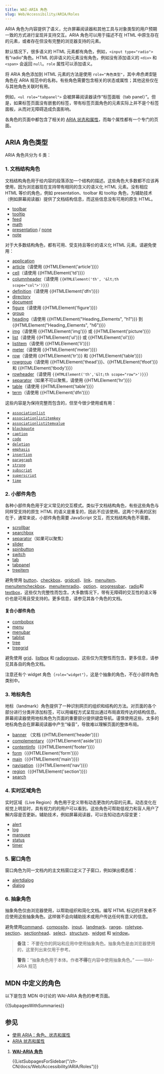 ```yaml
---
title: WAI-ARIA 角色
slug: Web/Accessibility/ARIA/Roles
---
```


ARIA 角色为内容提供了语义，允许屏幕阅读器和其他工具与对象类型的用户预期一致的方式进行呈现并支持交互。<abbr>ARIA</abrr> 角色可以用于描述不在 HTML 中原生存在的元素，或者存在但没有完整的浏览器支持的元素。

默认情况下，很多语义的 HTML 元素都有角色，例如，`<input type="radio">` 有“radio”角色。HTML 的非语义的元素没有角色，例如没有添加语义的 `<div>` 和 `<span>` 会返回 `null`。`role` 属性可以添加语义。

将 ARIA 角色添加到 HTML 元素的方法是使用 `role="角色类型"`，其中*角色类型*是角色在 ARIA 规范中的名称。有些角色需要包含相关的状态或属性；其他这些仅在与其他角色关联时有用。

例如，`<ul role="tabpanel">` 会被屏幕阅读器读作“标签面板（tab panel）”。但是，如果标签页面没有嵌套的标签，带有标签页面角色的元素实际上并不是个标签面板，从而对无障碍造成负面影响。

各角色的页面中都包含了相关的 [ARIA 状态和属性](/zh-CN/docs/Web/Accessibility/ARIA/Attributes)，而每个属性都有一个专门的页面。

## ARIA 角色类型

ARIA 角色共分为 6 类：

### 1. 文档结构角色

文档结构角色用于给内容的段落添加一个结构的描述。这些角色大多数都不应该再使用，因为浏览器现在支持带有相同的含义的语义化 HTML 元素。没有相应 HTML 等价的角色，例如 presentation、toolbar 和 tooltip 角色，为辅助技术（例如屏幕阅读器）提供了文档结构信息，而这些信息没有可用的原生 HTML。

- [toolbar](/zh-CN/docs/Web/Accessibility/ARIA/Roles/toolbar_role)
- [tooltip](/zh-CN/docs/Web/Accessibility/ARIA/Roles/tooltip_role)
- [feed](/zh-CN/docs/Web/Accessibility/ARIA/Roles/feed_role)
- [math](/zh-CN/docs/Web/Accessibility/ARIA/Roles/math_role)
- [presentation](/zh-CN/docs/Web/Accessibility/ARIA/Roles/presentation_role) / [none](/zh-CN/docs/Web/Accessibility/ARIA/Roles/none_role)
- [note](/zh-CN/docs/Web/Accessibility/ARIA/Roles/note_role)

对于大多数结构角色，都有可用、受支持且等价的语义化 HTML 元素。请避免使用：

- [application](/zh-CN/docs/Web/Accessibility/ARIA/Roles/application_role)
- [article](/zh-CN/docs/Web/Accessibility/ARIA/Roles/article_role)（请使用 {{HTMLElement('article')}}）
- [cell](/zh-CN/docs/Web/Accessibility/ARIA/Roles/cell_role)（请使用 {{HTMLElement('td')}}）
- [columnheader](/zh-CN/docs/Web/Accessibility/ARIA/Roles/columnheader_role)（请使用 `{{HTMLElement('th', '&lt;th scope="col">')}}`）
- [definition](/zh-CN/docs/Web/Accessibility/ARIA/Roles/definition_role)（请使用 {{HTMLElement('dfn')}}）
- [directory](/zh-CN/docs/Web/Accessibility/ARIA/Roles/directory_role)
- [document](/zh-CN/docs/Web/Accessibility/ARIA/Roles/document_role)
- [figure](/zh-CN/docs/Web/Accessibility/ARIA/Roles/figure_role)（请使用 {{HTMLElement('figure')}}）
- [group](/zh-CN/docs/Web/Accessibility/ARIA/Roles/group_role)
- [heading](/zh-CN/docs/Web/Accessibility/ARIA/Roles/heading_role)（请使用 {{HTMLElement("Heading_Elements", "h1")}} 到 {{HTMLElement("Heading_Elements", "h6")}}）
- [img](/zh-CN/docs/Web/Accessibility/ARIA/Roles/img_role)（请使用 {{HTMLElement('img')}} 或 {{HTMLElement('picture')}}）
- [list](/zh-CN/docs/Web/Accessibility/ARIA/Roles/list_role)（请使用 {{HTMLElement('ul')}} 或 {{HTMLElement('ol')}}）
- [listitem](/zh-CN/docs/Web/Accessibility/ARIA/Roles/listitem_role)（请使用 {{HTMLElement('li')}}）
- [meter](/zh-CN/docs/Web/Accessibility/ARIA/Roles/meter_role)（请使用 {{HTMLElement('meter')}}）
- [row](/zh-CN/docs/Web/Accessibility/ARIA/Roles/row_role)（请使用 {{HTMLElement('tr')}} 和 {{HTMLElement('table')}}）
- [rowgroup](/zh-CN/docs/Web/Accessibility/ARIA/Roles/rowgroup_role)（请使用 {{HTMLElement('thead')}}、{{HTMLElement('tfoot')}} 和 {{HTMLElement('tbody')}}）
- [rowheader](/zh-CN/docs/Web/Accessibility/ARIA/Roles/rowheader_role)（请使用 `{{HTMLElement('th','&lt;th scope="row">')}}`）
- [separator](/zh-CN/docs/Web/Accessibility/ARIA/Roles/separator_role)（如果不可以聚焦，请使用 {{HTMLElement('hr')}}）
- [table](/zh-CN/docs/Web/Accessibility/ARIA/Roles/table_role)（请使用 {{HTMLElement('table')}}）
- [term](/zh-CN/docs/Web/Accessibility/ARIA/Roles/term_role)（请使用 {{HTMLElement('dfn')}}）

这些内容是为保持完整而包含的，但至今很少使用或有用：

- [`associationlist`](/zh-CN/docs/Web/Accessibility/ARIA/Roles/structural_roles)
- [`associationlistitemkey`](/zh-CN/docs/Web/Accessibility/ARIA/Roles/structural_roles)
- [`associationlistitemvalue`](/zh-CN/docs/Web/Accessibility/ARIA/Roles/structural_roles)
- [`blockquote`](/zh-CN/docs/Web/Accessibility/ARIA/Roles/structural_roles)
- [`caption`](/zh-CN/docs/Web/Accessibility/ARIA/Roles/structural_roles)
- [`code`](/zh-CN/docs/Web/Accessibility/ARIA/Roles/structural_roles)
- [`deletion`](/zh-CN/docs/Web/Accessibility/ARIA/Roles/structural_roles)
- [`emphasis`](/zh-CN/docs/Web/Accessibility/ARIA/Roles/structural_roles)
- [`insertion`](/zh-CN/docs/Web/Accessibility/ARIA/Roles/structural_roles)
- [`paragraph`](/zh-CN/docs/Web/Accessibility/ARIA/Roles/structural_roles)
- [`strong`](/zh-CN/docs/Web/Accessibility/ARIA/Roles/structural_roles)
- [`subscript`](/zh-CN/docs/Web/Accessibility/ARIA/Roles/structural_roles)
- [`superscript`](/zh-CN/docs/Web/Accessibility/ARIA/Roles/structural_roles)
- [`time`](/zh-CN/docs/Web/Accessibility/ARIA/Roles/structural_roles)

### 2. 小部件角色

各种小部件角色用于定义常见的交互模式。类似于文档结构角色，有些这些角色与同样受支持的原生 HTML 的语义是重复的，因此不应该使用。这两个列表的区别在于，通常来说，小部件角色需要 JavaScript 交互，而文档结构角色不需要。

- [scrollbar](/zh-CN/docs/Web/Accessibility/ARIA/Roles/scrollbar_role)
- [searchbox](/zh-CN/docs/Web/Accessibility/ARIA/Roles/searchbox_role)
- [separator](/zh-CN/docs/Web/Accessibility/ARIA/Roles/separator_role)（如果可以聚焦）
- [slider](/zh-CN/docs/Web/Accessibility/ARIA/Roles/slider_role)
- [spinbutton](/zh-CN/docs/Web/Accessibility/ARIA/Roles/spinbutton_role)
- [switch](/zh-CN/docs/Web/Accessibility/ARIA/Roles/switch_role)
- [tab](/zh-CN/docs/Web/Accessibility/ARIA/Roles/tab_role)
- [tabpanel](/zh-CN/docs/Web/Accessibility/ARIA/Roles/tabpanel_role)
- [treeitem](/zh-CN/docs/Web/Accessibility/ARIA/Roles/treeitem_role)

避免使用 [button](/zh-CN/docs/Web/Accessibility/ARIA/Roles/button_role)、[checkbox](/zh-CN/docs/Web/Accessibility/ARIA/Roles/checkbox_role)、[gridcell](/zh-CN/docs/Web/Accessibility/ARIA/Roles/gridcell_role)、[link](/zh-CN/docs/Web/Accessibility/ARIA/Roles/link_role)、[menuitem](/zh-CN/docs/Web/Accessibility/ARIA/Roles/menuitem_role)、[menuitemcheckbox](/zh-CN/docs/Web/Accessibility/ARIA/Roles/menuitemcheckbox_role)、[menuitemradio](/zh-CN/docs/Web/Accessibility/ARIA/Roles/menuitemradio_role)、[option](/zh-CN/docs/Web/Accessibility/ARIA/Roles/option_role)、[progressbar](/zh-CN/docs/Web/Accessibility/ARIA/Roles/progressbar_role)、[radio](/zh-CN/docs/Web/Accessibility/ARIA/Roles/radio_role)和 [textbox](/zh-CN/docs/Web/Accessibility/ARIA/Roles/textbox_role)，这些仅为完整性而包含。大多数情况下，带有无障碍的交互性的语义等价也是可用且受支持的。更多信息，请参见其各个角色的文档。

#### 复合小部件角色

- [combobox](/zh-CN/docs/Web/Accessibility/ARIA/Roles/combobox_role)
- [menu](/zh-CN/docs/Web/Accessibility/ARIA/Roles/menu_role)
- [menubar](/zh-CN/docs/Web/Accessibility/ARIA/Roles/menubar_role)
- [tablist](/zh-CN/docs/Web/Accessibility/ARIA/Roles/tablist_role)
- [tree](/zh-CN/docs/Web/Accessibility/ARIA/Roles/tree_role)
- [treegrid](/zh-CN/docs/Web/Accessibility/ARIA/Roles/treegrid_role)

避免使用 [grid](/zh-CN/docs/Web/Accessibility/ARIA/Roles/grid_role)、[listbox](/zh-CN/docs/Web/Accessibility/ARIA/Roles/listbox_role) 和 [radiogroup](/zh-CN/docs/Web/Accessibility/ARIA/Roles/radio_role)，这些仅为完整性而包含。更多信息，请参见其各自的角色文档。

注意还有个 widget 角色（`role="widget"`），这是个抽象的角色，不在小部件角色类别中。

### 3. 地标角色

地标（landmark）角色提供了一种识别网页的组织和结构的方法。对页面的各个部分进行分类并添加标签，可以用编程方式呈现出通过布局直观传达的结构信息。屏幕阅读器使用地标角色为页面的重要部分提供键盘导航。谨慎使用这些。太多的地标角色会在屏幕阅读器中产生“噪音”，导致难以理解页面的整体布局。

- [banner](/zh-CN/docs/Web/Accessibility/ARIA/Roles/banner_role) （文档 {{HTMLElement('header')}}）
- [complementary](/zh-CN/docs/Web/Accessibility/ARIA/Roles/complementary_role)（{{HTMLElement('aside')}}）
- [contentinfo](/zh-CN/docs/Web/Accessibility/ARIA/Roles/contentinfo_role)（{{HTMLElement('footer')}}）
- [form](/zh-CN/docs/Web/Accessibility/ARIA/Roles/form_role)（{{HTMLElement('form')}}）
- [main](/zh-CN/docs/Web/Accessibility/ARIA/Roles/main_role)（{{HTMLElement('main')}}）
- [navigation](/zh-CN/docs/Web/Accessibility/ARIA/Roles/navigation_role)（{{HTMLElement('nav')}}）
- [region](/zh-CN/docs/Web/Accessibility/ARIA/Roles/region_role)（{{HTMLElement('section')}}）
- [search](/zh-CN/docs/Web/Accessibility/ARIA/Roles/search_role)

### 4. 实时区域角色

实时区域（Live Region）角色用于定义带有动态更改的内容的元素。动态变化在视觉上明显时，具有视力的的用户可以看到。这些角色可帮助低视力和盲人用户了解内容是否更新。辅助技术，例如屏幕阅读器，可以告知动态内容变更：

- [alert](/zh-CN/docs/Web/Accessibility/ARIA/Roles/alert_role)
- [log](/zh-CN/docs/Web/Accessibility/ARIA/Roles/log_role)
- [marquee](/zh-CN/docs/Web/Accessibility/ARIA/Roles/marquee_role)
- [status](/zh-CN/docs/Web/Accessibility/ARIA/Roles/status_role)
- [timer](/zh-CN/docs/Web/Accessibility/ARIA/Roles/timer_role)

### 5. 窗口角色

窗口角色为同一文档内的主文档窗口定义了子窗口，例如弹出模态框：

- [alertdialog](/zh-CN/docs/Web/Accessibility/ARIA/Roles/alertdialog_role)
- [dialog](/zh-CN/docs/Web/Accessibility/ARIA/Roles/dialog_role)

### 6. 抽象角色

抽象角色仅由浏览器使用，以帮助组织和简化文档。编写 HTML 标记的开发者不应使用这些抽象角色。这样做不会向辅助技术或用户传达任何有意义的信息。

避免使用[command](/zh-CN/docs/Web/Accessibility/ARIA/Roles/command_role)、[composite](/zh-CN/docs/Web/Accessibility/ARIA/Roles/composite_role)、[input](/zh-CN/docs/Web/Accessibility/ARIA/Roles/input_role)、[landmark](/zh-CN/docs/Web/Accessibility/ARIA/Roles/landmark_role)、[range](/zh-CN/docs/Web/Accessibility/ARIA/Roles/range_role)、[roletype](/zh-CN/docs/Web/Accessibility/ARIA/Roles/roletype_role)、[section](/zh-CN/docs/Web/Accessibility/ARIA/Roles/section_role)、[sectionhead](/zh-CN/docs/Web/Accessibility/ARIA/Roles/sectionhead_role)、[select](/zh-CN/docs/Web/Accessibility/ARIA/Roles/select_role)、[structure](/zh-CN/docs/Web/Accessibility/ARIA/Roles/structure_role)、[widget](/zh-CN/docs/Web/Accessibility/ARIA/Roles/widget_role) 和 [window](/zh-CN/docs/Web/Accessibility/ARIA/Roles/window_role)。

> **备注：** 不要在你的网站和应用中使用抽象角色。抽象角色是由浏览器使用的，这里列出来仅用于参考。

> **警告：**“抽象角色用于本体。作者**不得**在内容中使用抽象角色。” ——<abbr>WAI-ARIA</abbr> 规范

## MDN 中定义的角色

以下是包含 <abbr>MDN</abbr> 中讨论的 WAI-ARIA 角色的参考页面。

{{SubpagesWithSummaries}}

## 参见

- [使用 ARIA：角色、状态和属性](/zh-CN/docs/Web/Accessibility/ARIA/ARIA_Techniques)
- [ARIA 状态和属性](/zh-CN/docs/Web/Accessibility/ARIA/Attributes)

<section id="Quick_links">

1. [**WAI-ARIA 角色**](/zh-CN/docs/Web/Accessibility/ARIA/Roles)

   {{ListSubpagesForSidebar("/zh-CN/docs/Web/Accessibility/ARIA/Roles")}}

</section>
